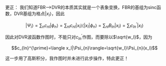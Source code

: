 更正：
我们知道FBR——>DVR的本质其实就是一个表象变换，FBR的基组为sinc函数，DVR基组为格点$`|x_l\rangle`$，因此
```math
|\Psi_i\rangle=\sum_n c_{nl}|\phi_n\rangle=\sum_{nl}c_{nl}|x_l\rangle\langle|x_l|\phi_n\rangle=\sum_{nl}B_{ln}|x_{l}\rangle=\sum_l c_{ln}^{\prime}|x_l\rangle
```
因此对DVR波函数作图时，不能只对$`c_{ln}^{\prime}`$作图，而要除以$`\sqrt{w_l}`$，因为
```math
c_{ln}^{\prime}=\langle x_l|\Psi_{n}\rangle=\sqrt{w_l}\Psi_{n}(x_l)
```
这一步用了高斯积分，我作图时并未进行此步操作，特此更正！

